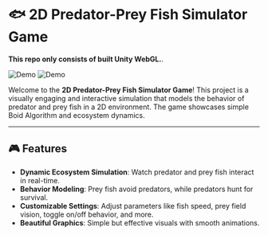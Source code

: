 # 🐟 2D Predator-Prey Fish Simulator Game

**This repo only consists of built Unity WebGL.**.

![Demo](public/fish-game-demo/fish-1.gif)
![Demo](public/fish-game-demo/fish-2.gif)

Welcome to the **2D Predator-Prey Fish Simulator Game**! This project is a visually engaging and interactive simulation that models the behavior of predator and prey fish in a 2D environment. The game showcases simple Boid Algorithm and ecosystem dynamics.

---

## 🎮 Features

- **Dynamic Ecosystem Simulation**: Watch predator and prey fish interact in real-time.
- **Behavior Modeling**: Prey fish avoid predators, while predators hunt for survival.
- **Customizable Settings**: Adjust parameters like fish speed, prey field vision, toggle on/off behavior, and more.
- **Beautiful Graphics**: Simple but effective visuals with smooth animations.
